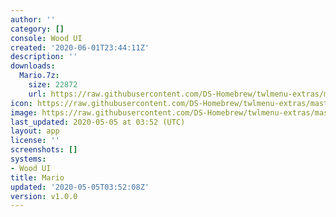 ```yaml
---
author: ''
category: []
console: Wood UI
created: '2020-06-01T23:44:11Z'
description: ''
downloads:
  Mario.7z:
    size: 22872
    url: https://raw.githubusercontent.com/DS-Homebrew/twlmenu-extras/master/_nds/TWiLightMenu/akmenu/themes/Mario.7z
icon: https://raw.githubusercontent.com/DS-Homebrew/twlmenu-extras/master/_nds/TWiLightMenu/akmenu/themes/meta/Mario/icon.png
image: https://raw.githubusercontent.com/DS-Homebrew/twlmenu-extras/master/_nds/TWiLightMenu/akmenu/themes/meta/Mario/icon.png
last_updated: 2020-05-05 at 03:52 (UTC)
layout: app
license: ''
screenshots: []
systems:
- Wood UI
title: Mario
updated: '2020-05-05T03:52:08Z'
version: v1.0.0
---
```


